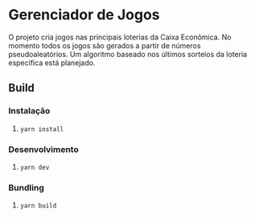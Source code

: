 # Gerenciador de Jogos

O projeto cria jogos nas principais loterias da Caixa Econômica.
No momento todos os jogos são gerados a partir de números pseudoaleatórios. Um algoritmo baseado nos últimos sorteios da loteria específica está planejado.

## Build

### Instalação
1. `yarn install`

### Desenvolvimento
1. `yarn dev`

### Bundling
1. `yarn build`
